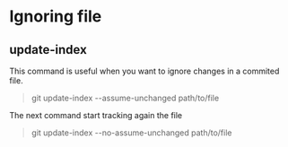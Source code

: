 # Ignoring file

## update-index
This command is useful when you want to ignore changes in a commited file.
> git update-index --assume-unchanged path/to/file

The next command start tracking again the file
> git update-index --no-assume-unchanged path/to/file